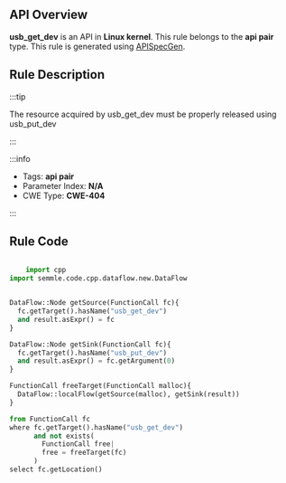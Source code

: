 ---
---


## API Overview
**usb_get_dev** is an API in **Linux kernel**. This rule belongs to the **api pair** type. This rule is generated using [APISpecGen](../../tools/APISpecGen).
## Rule Description

:::tip

The resource acquired by usb_get_dev must be properly released using usb_put_dev

:::

:::info

- Tags: **api pair**
- Parameter Index: **N/A**
- CWE Type: **CWE-404**

:::

## Rule Code
```python

    import cpp
import semmle.code.cpp.dataflow.new.DataFlow


DataFlow::Node getSource(FunctionCall fc){
  fc.getTarget().hasName("usb_get_dev")
  and result.asExpr() = fc
}

DataFlow::Node getSink(FunctionCall fc){
  fc.getTarget().hasName("usb_put_dev")
  and result.asExpr() = fc.getArgument(0)
}

FunctionCall freeTarget(FunctionCall malloc){
  DataFlow::localFlow(getSource(malloc), getSink(result))
}

from FunctionCall fc
where fc.getTarget().hasName("usb_get_dev")
      and not exists(
        FunctionCall free| 
        free = freeTarget(fc)
      )
select fc.getLocation()

    
```